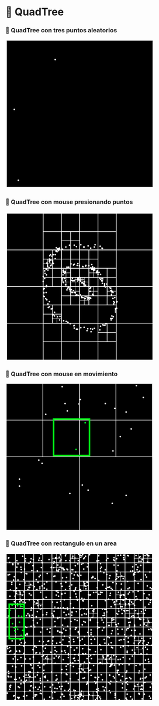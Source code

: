 # :file_folder: QuadTree

### :pushpin: QuadTree con tres puntos aleatorios

![img1](https://github.com/Leslym03/EDA/blob/master/QuadTree/img/3_puntos.png)

### :pushpin: QuadTree con mouse presionando puntos

![img2](https://github.com/Leslym03/EDA/blob/master/QuadTree/img/puntos_mouse_press.png)

### :pushpin: QuadTree con mouse en movimiento

![img3](https://github.com/Leslym03/EDA/blob/master/QuadTree/img/puntos_mouse_mov.png)

### :pushpin: QuadTree con rectangulo en un area

![img4](https://github.com/Leslym03/EDA/blob/master/QuadTree/img/puntos_rectangulo.png)